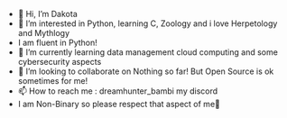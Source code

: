 - 👋 Hi, I’m Dakota
- 👀 I’m interested in Python, learning C, Zoology and i love Herpetology and Mythlogy
- I am fluent in Python!
- 🌱 I’m currently learning data management cloud computing and some cybersecurity aspects
- 💞️ I’m looking to collaborate on Nothing so far! But Open Source is ok sometimes for me!
- 📫 How to reach me : dreamhunter_bambi my discord
- I am Non-Binary so please respect that aspect of me🐲

